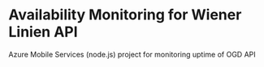 Availability Monitoring for Wiener Linien API
===============

Azure Mobile Services (node.js) project for monitoring uptime of OGD API
